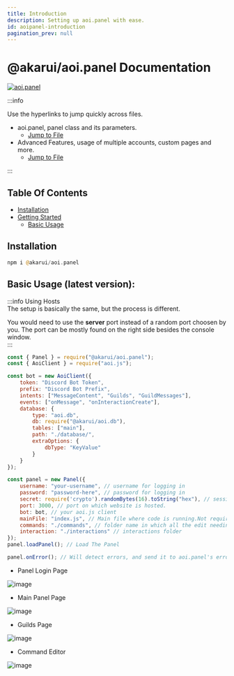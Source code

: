 ```yaml
---
title: Introduction
description: Setting up aoi.panel with ease.
id: aoipanel-introduction
pagination_prev: null
---
```


# @akarui/aoi.panel Documentation

[![aoi.panel](https://raw.githubusercontent.com/aoijs/website/main/assets/images/aoipanel-banner.png)](https://github.com/AkaruiDevelopment/panel/blob/main/examples/)

:::info

Use the hyperlinks to jump quickly across files.

- aoi.panel, panel class and its parameters.
    - [Jump to File](./panel.md)
- Advanced Features, usage of multiple accounts, custom pages and more.
    - [Jump to File](./advanced.md)

:::

## Table Of Contents

<!-- no toc -->
- [Installation](#installation)
- [Getting Started](#installation)
  - [Basic Usage](#basic-usage-latest-version)

## Installation

```php
npm i @akarui/aoi.panel
```

## Basic Usage (latest version):

:::info Using Hosts  
The setup is basically the same, but the process is different.

You would need to use the **server** port instead of a random port choosen by you. The port can be mostly found on the right side besides the console window.  
:::

```javascript
const { Panel } = require("@akarui/aoi.panel");
const { AoiClient } = require("aoi.js");

const bot = new AoiClient({
    token: "Discord Bot Token",
    prefix: "Discord Bot Prefix",
    intents: ["MessageContent", "Guilds", "GuildMessages"],
    events: ["onMessage", "onInteractionCreate"],
    database: {
        type: "aoi.db",
        db: require("@akarui/aoi.db"),
        tables: ["main"],
        path: "./database/",
        extraOptions: {
            dbType: "KeyValue"
        }
    }
});

const panel = new Panel({
    username: "your-username", // username for logging in
    password: "password-here", // password for logging in
    secret: require('crypto').randomBytes(16).toString("hex"), // session secret
    port: 3000, // port on which website is hosted.
    bot: bot, // your aoi.js client
    mainFile: "index.js", // Main file where code is running.Not required, default taken from package.json
    commands: "./commands", // folder name in which all the edit needing files are there.
    interaction: "./interactions" // interactions folder
});
panel.loadPanel(); // Load The Panel

panel.onError(); // Will detect errors, and send it to aoi.panel's error page.
```


* Panel Login Page

![image](https://cdn.discordapp.com/attachments/1082168708866244648/1083399286517149746/YAAAAASUVORK5CYII.png)

* Main Panel Page

![image](https://cdn.discordapp.com/attachments/1082168708866244648/1083399889544822885/vw6MvGAAAAAElFTkSuQmCC.png)

* Guilds Page

![image](https://cdn.discordapp.com/attachments/1082168708866244648/1083400360418357272/27v8HACxCKBCoV2wAAAAASUVORK5CYII.png)

* Command Editor

![image](https://cdn.discordapp.com/attachments/1082168708866244648/1083400876028334191/wNA32SssHUi2AAAAABJRU5ErkJggg.png)